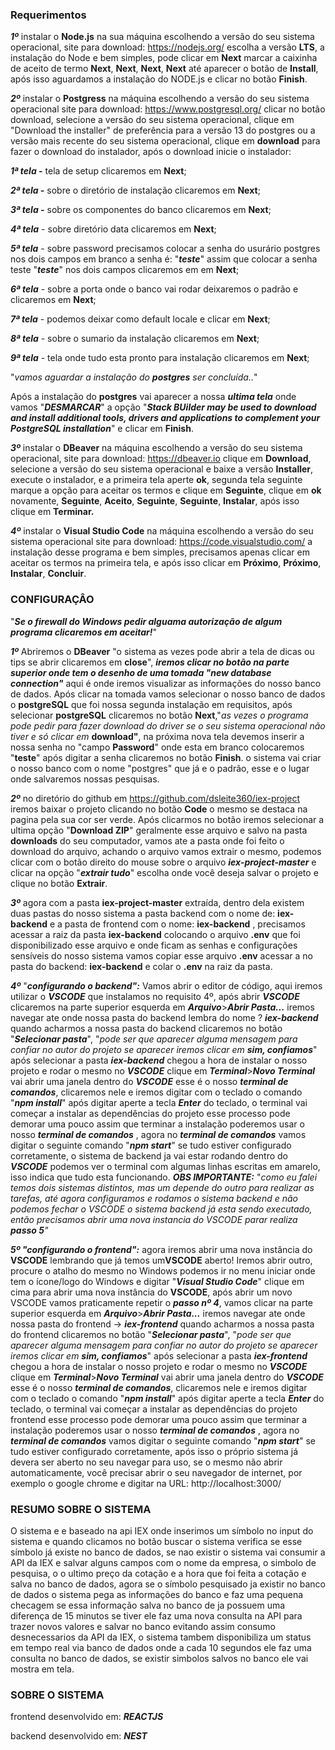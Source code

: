 ### Requerimentos


***1º*** instalar o **Node.js** na sua máquina escolhendo a versão do seu sistema operacional, site para download: https://nodejs.org/ escolha a versão **LTS**, a instalação do Node e bem simples, pode clicar em **Next** marcar a caixinha de aceito de termo **Next**, **Next**, **Next**, **Next** até aparecer o botão de **Install**, após isso aguardamos a instalação do NODE.js e clicar no botão **Finish**.


***2º*** instalar o **Postgress** na máquina escolhendo a versão do seu sistema operacional  site para download: https://www.postgresql.org/ clicar no botão download, selecione a versão do seu sistema operacional, clique em "Download the installer"  de preferência para a versão 13 do postgres ou a versão mais recente do seu sistema operacional, clique em **download** para fazer o download do instalador, após o download inicie o instalador:

***1ª tela -*** tela de setup clicaremos em **Next**;

***2ª tela -*** sobre o diretório de instalação clicaremos em **Next**;

***3ª tela -*** sobre os componentes do banco clicaremos em **Next**;

***4ª tela*** - sobre diretório data clicaremos em **Next**;

***5ª tela*** - sobre password precisamos colocar a senha do usurário postgres nos dois campos em branco a senha é: "***teste***" assim que colocar a senha teste "***teste***" nos dois campos clicaremos em em **Next**;

***6ª tela*** - sobre a porta onde o banco vai rodar deixaremos o padrão e clicaremos em **Next**;

***7ª tela*** - podemos deixar como default locale e clicar em **Next**;

***8ª tela*** - sobre o sumario da instalação clicaremos em **Next**;

***9ª tela*** -  tela onde tudo esta pronto para instalação clicaremos em **Next**;


"*vamos aguardar a instalação do **postgres** ser concluída..*"

Após a instalação do **postgres** vai aparecer a nossa ***ultima tela*** onde vamos "***DESMARCAR***" a opção "***Stack BUilder may be used to download and install additional tools, drivers and applications to complement your PostgreSQL installation***" e clicar em **Finish**.


***3º*** instalar o **DBeaver** na máquina escolhendo a versão do seu sistema operacional, site para download: https://dbeaver.io clique em **Download**, selecione a versão do seu sistema operacional e baixe a versão **Installer**, execute o instalador, e a primeira tela aperte **ok**, segunda tela seguinte marque a opção para aceitar os termos e clique em **Seguinte**, clique em **ok** novamente, **Seguinte**, **Aceito**, **Seguinte**, **Seguinte**, **Instalar**, após isso clique em **Terminar.**


***4º*** instalar o **Visual Studio Code** na máquina escolhendo a versão do seu sistema operacional site para download: https://code.visualstudio.com/ a instalação desse programa e bem simples, precisamos apenas
clicar em aceitar os termos na primeira tela, e após isso clicar em **Próximo**, **Próximo**, **Instalar**, **Concluir**.


### CONFIGURAÇÂO

"***Se o firewall do Windows pedir alguama autorização de algum programa clicaremos em aceitar!***"


***1º*** Abriremos o **DBeaver** "o sistema as vezes pode abrir a tela de dicas ou tips se abrir clicaremos em **close**", ***iremos clicar no botão na parte superior onde tem o desenho de uma tomada "new database connection"*** aqui é onde iremos visualizar
as informações do nosso banco de dados. Após clicar na tomada vamos selecionar o nosso banco de dados  o **postgreSQL** que foi nossa segunda instalação em requisitos, após selecionar **postgreSQL** clicaremos no botão **Next**,"*as vezes o programa pode pedir para fazer download do driver se o seu sistema operacional não tiver e só clicar em* **download"**, na próxima nova tela devemos inserir a nossa senha no "campo **Password**" onde esta em  branco colocaremos "**teste**" após digitar a senha clicaremos no botão **Finish**. o sistema vai criar o nosso banco com o nome "postgres" que já e o padrão, esse e o lugar onde salvaremos nossas pesquisas.


***2º*** no diretório do github em https://github.com/dsleite360/iex-project iremos baixar o projeto clicando no botão **Code** o mesmo se destaca na pagina pela sua cor ser  verde. Após clicarmos no botão iremos selecionar a ultima opção "**Download ZIP**" geralmente esse arquivo e salvo na pasta **downloads** do seu computador, vamos ate a pasta onde foi feito o download do arquivo, achando o arquivo vamos extrair o mesmo, podemos clicar com o botão direito do mouse sobre o arquivo ***iex-project-master*** e clicar na opção "***extrair tudo***"
escolha onde você deseja salvar o projeto e clique no botão **Extrair**.


***3º*** agora com a pasta **iex-project-master** extraída, dentro dela existem duas pastas do nosso sistema a pasta  backend com o nome de: **iex-backend** e a pasta de frontend com o nome: **iex-backend** , precisamos acessar a raiz da pasta **iex-backend**   colocando o arquivo **.env** que foi disponibilizado esse arquivo e onde ficam as senhas e configurações sensíveis do nosso sistema vamos copiar esse arquivo **.env** acessar a no pasta do backend: **iex-backend** e colar o **.env** na raiz da pasta.


***4º*** "***configurando o backend":*** Vamos abrir o editor de código, aqui iremos utilizar o ***VSCODE*** que instalamos no requisito 4º, após abrir ***VSCODE*** clicaremos na parte superior esquerda em  ***Arquivo***>***Abrir Pasta...*** iremos navegar ate onde nossa pasta do backend lembra do nome ? ***iex-backend*** quando acharmos a nossa pasta do backend clicaremos no botão "***Selecionar pasta***", "*pode ser que  aparecer alguma mensagem para confiar no autor do projeto se aparecer iremos clicar em **sim, confiamos***" após selecionar a pasta ***iex-backend*** chegou a hora de instalar o nosso projeto e rodar o mesmo no ***VSCODE*** clique em ***Terminal***>***Novo Terminal***  vai abrir uma janela dentro do ***VSCODE*** esse é o nosso ***terminal de comandos***, clicaremos nele e iremos digitar com o teclado o comando "***npm install***" após digitar aperte a tecla ***Enter*** do teclado,  o terminal vai começar a instalar as dependências do projeto esse processo pode demorar uma pouco assim que terminar a instalação poderemos usar o nosso ***terminal de comandos*** , agora no ***terminal de comandos*** vamos digitar o seguinte comando "***npm start***" se tudo estiver configurado corretamente, o sistema de backend ja vai estar rodando dentro do ***VSCODE***  podemos ver o terminal com algumas linhas escritas em amarelo, isso indica que tudo esta funcionando.
***OBS IMPORTANTE:*** "*como eu falei temos dois sistemas distintos, mas um depende do outro para realizar as tarefas, até agora configuramos e rodamos o sistema backend e não podemos fechar o VSCODE o sistema backend já esta sendo executado, então precisamos abrir uma nova instancia do VSCODE parar realiza  **passo 5**"*


***5º "configurando o frontend":*** agora iremos abrir uma nova instância do **VSCODE**  lembrando que já temos um**VSCODE** aberto! Iremos abrir outro, procure o atalho do mesmo no  Windows podemos ir no menu iniciar onde tem o ícone/logo do Windows e digitar "***Visual Studio Code***" clique em cima para abrir uma nova instância do **VSCODE**,  após abrir um novo VSCODE vamos praticamente repetir o ***passo nº 4***, vamos clicar na parte superior esquerda em  ***Arquivo***>***Abrir Pasta...*** iremos navegar ate onde nossa pasta do frontend -> ***iex-frontend*** quando acharmos a nossa pasta do frontend clicaremos no botão "***Selecionar pasta***", "*pode ser que  aparecer alguma mensagem para confiar no autor do projeto se aparecer iremos clicar em **sim, confiamos***" após selecionar a pasta ***iex-frontend*** chegou a hora de instalar o nosso projeto e rodar o mesmo no ***VSCODE*** clique em ***Terminal***>***Novo Terminal***  vai abrir uma janela dentro do ***VSCODE*** esse é o nosso ***terminal de comandos***, clicaremos nele e iremos digitar com o teclado o comando "***npm install***" após digitar aperte a tecla ***Enter*** do teclado,  o terminal vai começar a instalar as dependências do projeto frontend esse processo pode demorar uma pouco assim que terminar a instalação poderemos usar o nosso ***terminal de comandos*** , agora no ***terminal de comandos*** vamos digitar o seguinte comando "***npm start***" se tudo estiver configurado corretamente, após isso o próprio sistema já devera ser aberto no seu navegar para uso, se o mesmo não abrir automaticamente, você precisar abrir o seu navegador de internet, por exemplo o google chrome e digitar na URL: http://localhost:3000/


### RESUMO SOBRE O SISTEMA

O sistema e e baseado na api IEX onde inserimos um símbolo no input do sistema e quando clicamos no botão buscar
o sistema verifica se esse símbolo já existe no banco de dados, se nao existir o sistema vai consumir a API da IEX e salvar alguns campos com o nome da empresa, o simbolo de pesquisa, o o ultimo preço da cotação e a hora que foi feita a cotação e salva no banco de dados, agora se o símbolo pesquisado ja existir no banco de dados o sistema pega as
informações do banco e faz uma pequena checagem se essa informação salva no banco de ja possuem uma diferença de 15 minutos
se tiver ele faz uma nova consulta na API para trazer novos valores e salvar no banco evitando assim consumo desnecessarios da 
API da IEX, o sistema tambem disponibiliza um status em tempo real via banco de dados onde a cada 10 segundos ele faz uma consulta 
no banco de dados, se existir simbolos salvos no banco ele vai mostra em tela.


### SOBRE O SISTEMA

frontend desenvolvido em: ***REACTJS***

backend desenvolvido em: ***NEST***
